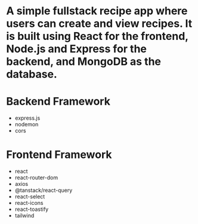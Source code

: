 
# A simple fullstack recipe app where users can create and view recipes. It is built using React for the frontend, Node.js and Express for the backend, and MongoDB as the database.

# Backend Framework
- express.js
- nodemon
- cors

# Frontend Framework
- react
- react-router-dom
- axios
- @tanstack/react-query
- react-select
- react-icons
- react-toastify
- tailwind


